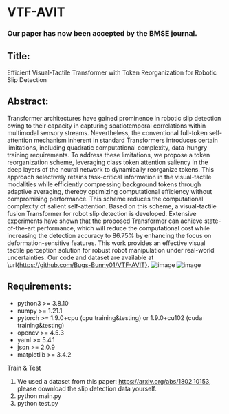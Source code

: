 # VTF-AVIT
### Our paper has now been accepted by the BMSE journal.

## Title: 
Efficient Visual-Tactile Transformer with Token Reorganization for Robotic Slip Detection

## Abstract:
Transformer architectures have gained prominence in robotic slip detection owing to their capacity in capturing spatiotemporal correlations within multimodal sensory streams. Nevertheless, the conventional full-token self-attention mechanism inherent in standard Transformers introduces certain limitations, including quadratic computational complexity, data-hungry training requirements. To address these limitations, we propose a token reorganization scheme, leveraging class token attention saliency in the deep layers of the neural network to dynamically reorganize tokens. This approach selectively retains task-critical information in the visual-tactile modalities while efficiently compressing background tokens through adaptive averaging, thereby optimizing computational efficiency without compromising performance. This scheme reduces the computational complexity of salient self-attention. Based on this scheme, a visual-tactile fusion Transformer for robot slip detection is developed. Extensive experiments have shown that the proposed Transformer can achieve state-of-the-art performance, which will reduce the computational cost while increasing the detection accuracy to 86.75\% by enhancing the focus on deformation-sensitive features. This work provides an effective visual tactile perception solution for robust robot manipulation under real-world uncertainties. Our code and dataset are available at \url{https://github.com/Bugs-Bunny01/VTF-AVIT}.
![image](https://github.com/Bugs-Bunny01/VTF-SLIP-TranSFormer/blob/main/V-T-fusion.png)
![image](https://github.com/Bugs-Bunny01/VTF-SLIP-TranSFormer/blob/main/token-visual.png)

## Requirements:
* python3 >= 3.8.10                 
* numpy >= 1.21.1                
* pytorch  >= 1.9.0+cpu (cpu training&testing) or 1.9.0+cu102 (cuda training&testing)
* opencv >= 4.5.3
* yaml >= 5.4.1
* json >= 2.0.9
* matplotlib >= 3.4.2

Train & Test
1. We used a dataset from this paper: https://arxiv.org/abs/1802.10153, please download the slip detection data yourself.
2. python main.py
3. python test.py
